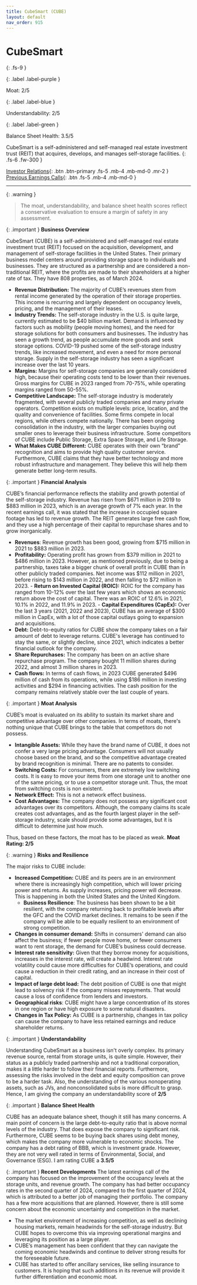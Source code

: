 ```yaml
---
title: CubeSmart (CUBE)
layout: default
nav_order: 915
---
```


# CubeSmart
{: .fs-9 }

{: .label .label-purple }

Moat: 2/5

{: .label .label-blue }

Understandability: 2/5

{: .label .label-green }

Balance Sheet Health: 3.5/5

CubeSmart is a self-administered and self-managed real estate investment trust (REIT) that acquires, develops, and manages self-storage facilities.
{: .fs-6 .fw-300 }

[Investor Relations](https://www.google.com/search?q=CUBE+investor+relations){: .btn .btn-primary .fs-5 .mb-4 .mb-md-0 .mr-2 }
[Previous Earnings Calls](https://discountingcashflows.com/company/CUBE/transcripts/){: .btn .fs-5 .mb-4 .mb-md-0 }

---

{: .warning }
>The moat, understandability, and balance sheet health scores reflect a conservative evaluation to ensure a margin of safety in any assessment.



{: .important }
**Business Overview**

CubeSmart (CUBE) is a self-administered and self-managed real estate investment trust (REIT) focused on the acquisition, development, and management of self-storage facilities in the United States. Their primary business model centers around providing storage space to individuals and businesses. They are structured as a partnership and are considered a non-traditional REIT, where the profits are made to their shareholders at a higher rate of tax. They have 808 properties, as of March 2024.

*  **Revenue Distribution:** The majority of CUBE’s revenues stem from rental income generated by the operation of their storage properties. This income is recurring and largely dependent on occupancy levels, pricing, and the management of their leases.
*  **Industry Trends:** The self-storage industry in the U.S. is quite large, currently estimated to be $40 billion market. Demand is influenced by factors such as mobility (people moving homes), and the need for storage solutions for both consumers and businesses. The industry has seen a growth trend, as people accumulate more goods and seek storage options. COVID-19 pushed some of the self-storage industry trends, like increased movement, and even a need for more personal storage. Supply in the self-storage industry has seen a significant increase over the last 10 years.
*  **Margins:** Margins for self-storage companies are generally considered high, because their operating costs tend to be lower than their revenues. Gross margins for CUBE in 2023 ranged from 70-75%, while operating margins ranged from 50-55%.
*  **Competitive Landscape:** The self-storage industry is moderately fragmented, with several publicly traded companies and many private operators. Competition exists on multiple levels: price, location, and the quality and convenience of facilities. Some firms compete in local regions, while others compete nationally. There has been ongoing consolidation in the industry, with the larger companies buying out smaller ones to leverage their business infrastructure. Some competitors of CUBE include Public Storage, Extra Space Storage, and Life Storage.
* **What Makes CUBE Different:** CUBE operates with their own “brand” recognition and aims to provide high quality customer service. Furthermore, CUBE claims that they have better technology and more robust infrastructure and management. They believe this will help them generate better long-term results.

{: .important }
**Financial Analysis**

CUBE’s financial performance reflects the stability and growth potential of the self-storage industry. Revenue has risen from $671 million in 2019 to $883 million in 2023, which is an average growth of 7% each year. In the recent earnings call, it was stated that the increase in occupied square footage has led to revenue growth. The REIT generates large free cash flow, and they use a high percentage of their capital to repurchase shares and to grow inorganically.
   - **Revenues**: Revenue growth has been good, growing from $715 million in 2021 to $883 million in 2023.
   - **Profitability:** Operating profit has grown from $379 million in 2021 to $486 million in 2023. However, as mentioned previously, due to being a partnership, taxes take a bigger chunk of overall profit in CUBE than in other publicly traded companies. Net income was $112 million in 2021, before rising to $143 million in 2022, and then falling to $72 million in 2023.
    - **Return on Invested Capital (ROIC):** ROIC for the company has ranged from 10-12% over the last few years which shows an economic return above the cost of capital. There was an ROIC of 12.6% in 2021, 10.1% in 2022, and 11.9% in 2023.
    - **Capital Expenditures (CapEx):** Over the last 3 years (2021, 2022 and 2023), CUBE has an average of $300 million in CapEx, with a lot of those capital outlays going to expansion and acquisitions. 
  - **Debt:** Debt-to-equity ratios for CUBE show the company takes on a fair amount of debt to leverage returns. CUBE's leverage has continued to stay the same, or slightly decline, since 2021, which indicates a better financial outlook for the company.
   -  **Share Repurchases:** The company has been on an active share repurchase program. The company bought 11 million shares during 2022, and almost 3 million shares in 2023.
- **Cash flows:** In terms of cash flows, in 2023 CUBE generated $496 million of cash from its operations, while using $186 million in investing activities and $294 in financing activities. The cash position for the company remains relatively stable over the last couple of years.

{: .important }
**Moat Analysis**

CUBE’s moat is evaluated on its ability to sustain its market share and competitive advantage over other companies. In terms of moats, there's nothing unique that CUBE brings to the table that competitors do not possess.

*   **Intangible Assets:** While they have the brand name of CUBE, it does not confer a very large pricing advantage. Consumers will not usually choose based on the brand, and so the competitive advantage created by brand recognition is minimal. There are no patents to consider.
*   **Switching Costs:** For consumers, there are extremely low switching costs. It is easy to move your items from one storage unit to another one of the same pricing, or to use a competitor storage unit. Thus, the moat from switching costs is non existent.
*   **Network Effect:** This is not a network effect business.
*   **Cost Advantages:** The company does not possess any significant cost advantages over its competitors. Although, the company claims its scale creates cost advantages, and as the fourth largest player in the self-storage industry, scale should provide some advantages, but it is difficult to determine just how much.

Thus, based on these factors, the moat has to be placed as weak. **Moat Rating: 2/5**

{: .warning }
**Risks and Resilience**

The major risks to CUBE include:
*   **Increased Competition:** CUBE and its peers are in an environment where there is increasingly high competition, which will lower pricing power and returns. As supply increases, pricing power will decrease. This is happening in both the United States and the United Kingdom.
    -  **Business Resilience**: The business has been shown to be a bit resilient, with the company returning back to profitable levels after the GFC and the COVID market declines. It remains to be seen if the company will be able to be equally resilient to an environment of strong competition.
*   **Changes in consumer demand:** Shifts in consumers' demand can also affect the business; if fewer people move home, or fewer consumers want to rent storage, the demand for CUBE’s business could decrease.
*   **Interest rate sensitivity:** Given that they borrow money for acquisitions, increases in the interest rate, will create a headwind. Interest rate volatility could cause more difficulties for CUBE’s operations, and could cause a reduction in their credit rating, and an increase in their cost of capital.
*  **Impact of large debt load:** The debt position of CUBE is one that might lead to solvency risk if the company misses repayments. That would cause a loss of confidence from lenders and investors. 
*  **Geographical risks**: CUBE might have a large concentration of its stores in one region or have high exposure to some natural disasters.
*   **Changes in Tax Policy:** As CUBE is a partnership, changes in tax policy can cause the company to have less retained earnings and reduce shareholder returns.

{: .important }
**Understandability**

Understanding CubeSmart as a business isn't overly complex. Its primary revenue source, rental from storage units, is quite simple. However, their status as a publicly traded partnership and not a traditional corporation, makes it a little harder to follow their financial reports. Furthermore, assessing the risks involved in the debt and equity composition can prove to be a harder task. Also, the understanding of the various nonoperating assets, such as JVs, and nonconsolidated subs is more difficult to grasp. Hence, I am giving the company an understandability score of **2/5**

{: .important }
**Balance Sheet Health**

CUBE has an adequate balance sheet, though it still has many concerns. A main point of concern is the large debt-to-equity ratio that is above normal levels of the industry. That does expose the company to significant risk. Furthermore, CUBE seems to be buying back shares using debt money, which makes the company more vulnerable to economic shocks. The company has a debt rating of BBB, which is investment grade. However, they are not very well rated in terms of Environmental, Social, and Governance (ESG). I am rating CUBE a **3.5/5**

{: .important }
**Recent Developments**
The latest earnings call of the company has focused on the improvement of the occupancy levels at the storage units, and revenue growth. The company has had better occupancy rates in the second quarter of 2024, compared to the first quarter of 2024, which is attributed to a better job of managing their portfolio. The company has a few more acquisitions that are planned. However, there is still some concern about the economic uncertainty and competition in the market.

* The market environment of increasing competition, as well as declining housing markets, remain headwinds for the self-storage industry. But CUBE hopes to overcome this via improving operational margins and leveraging its position as a large player.
* CUBE’s management has been confident that they can navigate the coming economic headwinds and continue to deliver strong results for the foreseeable future.
* CUBE has started to offer ancillary services, like selling insurance to customers. It is hoping that such additions in its revenue will provide it further differentiation and economic moat.

